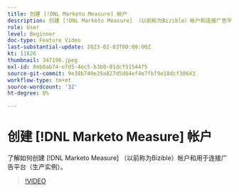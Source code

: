 ```yaml
---
title: 创建 [!DNL Marketo Measure] 帐户
description: 创建 [!DNL Marketo Measure] （以前称为Bizible）帐户和连接广告平台（生产实例）。
role: User
level: Beginner
doc-type: Feature Video
last-substantial-update: 2023-02-03T00:00:00Z
kt: 11826
thumbnail: 347196.jpeg
exl-id: 8eb0ab74-e7d5-4ec5-b3b0-01dcf51544f5
source-git-commit: 9e38b740e29a827d5d64ef4e7fbf9e18dcf30643
workflow-type: tm+mt
source-wordcount: '32'
ht-degree: 0%

---
```


# 创建 [!DNL Marketo Measure] 帐户

了解如何创建 [!DNL Marketo Measure] （以前称为Bizible）帐户和用于连接广告平台（生产实例）。

>[!VIDEO](https://video.tv.adobe.com/v/347196/?quality=12&learn=on)
